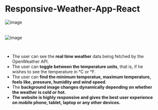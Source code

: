# Responsive-Weather-App-React
![image](https://github.com/Ikshu-Jain27/Responsive-Weather-App-React/assets/120514956/62595395-68a5-477d-b81a-daa39baf83d4)
<br>
<br>
<br>
![image](https://github.com/Ikshu-Jain27/Responsive-Weather-App-React/assets/120514956/13b6f279-da74-4818-877e-2ba7f3a9a8e6)

<br>
<ul>
  <li>The user can see the <b>real time weather</b> data being fetched by the OpenWeather API.</li>
  <li>The user can <b>toggle between the temperature units</b>, that is, if he wishes to see the temperature in °C or °F.</li>
  <li>The user can <b>find the minimum temperatue, maximum temperature, feels like, pressure, humidity and wind speed</b>.</li>
  <li>The <b>background image changes dynamically<b> depending on whether the weather is cold or hot.</li>
  <li>The website is highly <b>responsive</b> and gives the best user experience on mobile phone, tablet, laptop or any other devices.</li>
</ul>
